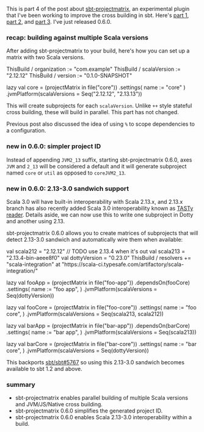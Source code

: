 This is part 4 of the post about [sbt-projectmatrix](https://github.com/sbt/sbt-projectmatrix/), an experimental plugin that I've been working to improve the cross building in sbt. Here's [part 1](http://eed3si9n.com/parallel-cross-building-using-sbt-projectmatrix), [part 2](http://eed3si9n.com/parallel-cross-building-with-virtualaxis), and [part 3](http://eed3si9n.com/parallel-cross-building-part3). I've just released 0.6.0.

### recap: building against multiple Scala versions

After adding sbt-projectmatrix to your build, here's how you can set up a matrix with two Scala versions.

<scala>
ThisBuild / organization := "com.example"
ThisBuild / scalaVersion := "2.12.12"
ThisBuild / version      := "0.1.0-SNAPSHOT"

lazy val core = (projectMatrix in file("core"))
  .settings(
    name := "core"
  )
  .jvmPlatform(scalaVersions = Seq("2.12.12", "2.13.13"))
</scala>

This will create subprojects for each `scalaVersion`. Unlike `++` style stateful cross building, these will build in parallel. This part has not changed.

Previous post also discussed the idea of using `%` to scope dependencies to a configuration.

### new in 0.6.0: simpler project ID

Instead of appending `JVM2_13` suffix, starting sbt-projectmatrix 0.6.0, axes `JVM` and `2_13` will be considered a default and it will generate subproject named `core` or `util` as opposed to `coreJVM2_13`.

### new in 0.6.0: 2.13-3.0 sandwich support

Scala 3.0 will have built-in interoperability with Scala 2.13.x, and 2.13.x branch has also recently added Scala 3.0 interoperability known as [TASTy reader](https://github.com/scala/scala/pull/9109). Details aside, we can now use this to write one subproject in Dotty and another using 2.13.

sbt-projectmatrix 0.6.0 allows you to create matrices of subprojects that will detect 2.13-3.0 sandwich and automatically wire them when available:

<scala>
val scala212 = "2.12.12"
// TODO use 2.13.4 when it's out
val scala213 = "2.13.4-bin-aeee8f0"
val dottyVersion = "0.23.0"
ThisBuild / resolvers += "scala-integration" at "https://scala-ci.typesafe.com/artifactory/scala-integration/"


lazy val fooApp = (projectMatrix in file("foo-app"))
  .dependsOn(fooCore)
  .settings(
    name := "foo app",
  )
  .jvmPlatform(scalaVersions = Seq(dottyVersion))

lazy val fooCore = (projectMatrix in file("foo-core"))
  .settings(
    name := "foo core",
  )
  .jvmPlatform(scalaVersions = Seq(scala213, scala212))

lazy val barApp = (projectMatrix in file("bar-app"))
  .dependsOn(barCore)
  .settings(
    name := "bar app",
  )
  .jvmPlatform(scalaVersions = Seq(scala213))

lazy val barCore = (projectMatrix in file("bar-core"))
  .settings(
    name := "bar core",
  )
  .jvmPlatform(scalaVersions = Seq(dottyVersion))
</scala>

This backports [sbt/sbt#5767](https://github.com/sbt/sbt/pull/5767) so using this 2.13-3.0 sandwich becomes available to sbt 1.2 and above.

### summary

- sbt-projectmatrix enables parallel building of multiple Scala versions and JVM/JS/Native cross building.
- sbt-projectmatrix 0.6.0 simplifies the generated project ID.
- sbt-projectmatrix 0.6.0 enables Scala 2.13-3.0 interoperability within a build.
